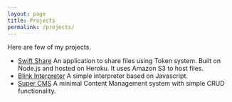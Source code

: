 ```yaml
---
layout: page
title: Projects
permalink: /projects/
---
```

Here are few of my projects.

- [Swift Share](https://swiftshare.in) An application to share files using Token system. Built on Node.js and hosted on Heroku. It uses Amazon S3 to host files.
- [Blink Interpreter](/blink) A simple interpreter based on Javascript.
- [Super CMS](https://github.com/abhishekp1996/super_cms) A minimal Content Management system with simple CRUD functionality.